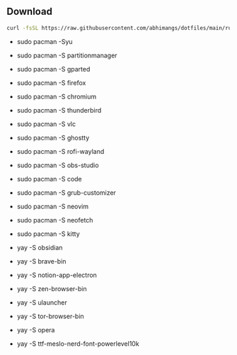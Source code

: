 ## Download

```bash
curl -fsSL https://raw.githubusercontent.com/abhimangs/dotfiles/main/run.sh | sh
```


 - sudo pacman -Syu


 - sudo pacman -S partitionmanager
 - sudo pacman -S gparted

 - sudo pacman -S firefox
 - sudo pacman -S chromium

 - sudo pacman -S thunderbird
 - sudo pacman -S vlc
 - sudo pacman -S ghostty
 - sudo pacman -S rofi-wayland
 - sudo pacman -S obs-studio
 - sudo pacman -S code
 - sudo pacman -S grub-customizer
 - sudo pacman -S neovim
 - sudo pacman -S neofetch
 - sudo pacman -S kitty


 - yay -S obsidian
 - yay -S brave-bin
 - yay -S notion-app-electron
 - yay -S zen-browser-bin
 - yay -S ulauncher
 - yay -S tor-browser-bin
 - yay -S opera

 - yay -S ttf-meslo-nerd-font-powerlevel10k
